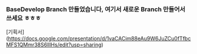 ### BaseDevelop Branch 만들었습니다, 여기서 새로운 Branch 만들어서 쓰세요 ㅎㅎㅎ

[기획서] (https://docs.google.com/presentation/d/1vaCACim88eAu9W6JuZCu0fTfbcMFS1QMmr38S6lllHs/edit?usp=sharing)
